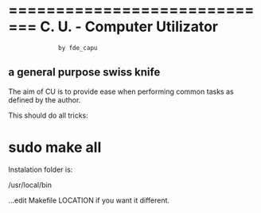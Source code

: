 =============================
 C. U. - Computer Utilizator
=============================
                  by fde_capu

a general purpose swiss knife
-----------------------------

The aim of CU is to provide
ease when performing common
tasks  as  defined  by  the
author.

This should do all tricks:

# sudo make all

Instalation folder is:

/usr/local/bin

...edit Makefile LOCATION if
you want it different.
